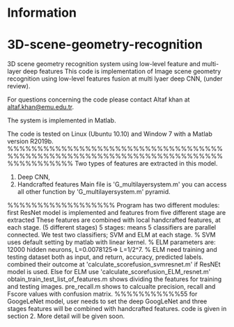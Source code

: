 
Information
===================================================================================


# 3D-scene-geometry-recognition
3D scene geometry recognition system using low-level feature and multi-layer deep features
This code is implementation of Image scene geometry recognition using low-level features fusion at multi lyaer deep CNN, (under review).

For questions concerning the code please contact Altaf khan at <altaf.khan@emu.edu.tr>.

The system is implemented in Matlab. 

The code is tested on Linux (Ubuntu 10.10) and Window 7 with a Matlab version R2019b. 
%%%%%%%%%%%%%%%%%%%%%%%%%%%%%%%%%%%%%%%%%%%%%%%%%%%%%%%%%%%%%%%%%%%%%%%%%%%%%%%%%%%
Two types of features are extracted in this model. 
1) Deep CNN, 
2) Handcrafted features
Main file is 'G_multilayersystem.m'
 you can access all other function by 'G_multilayersystem.m' pyramid. 
  

%%%%%%%%%%%%%%%%%%
Program has two different modules: first ResNet model is implemented and features from five different stage are extracted
These features are combined with local handcrafted features, at each stage. (5 different stages)
5 stages: means 5 classifiers are parallel connected.  We test two classifiers; SVM and ELM at each stage.
% SVM uses default setting by matlab with linear kernel. 
% ELM parameters are: 12000 hidden neurons, L=0.0078125=> L=1/2^7.
% ELM need training and testing dataset both as input, and return, accuracy, predicted labels.
combined their outcome at 'calculate_scorefusion_svmresnet.m' if ResNEt model is used. 
Else for ELM use 'calculate_scorefusion_ELM_resnet.m'
obtain_train_test_list_of_features.m shows dividing the features for training and testing images. 
pre_recall.m shows to calcualte precision, recall and Fscore values with confusion matrix. 
%%%%%%%%%%%55
for GoogeLeNet model, user needs to set the deep GoogLeNet and three stages features will be combined with handcrafted features. code is given in section 2. More detail will be given soon. 

